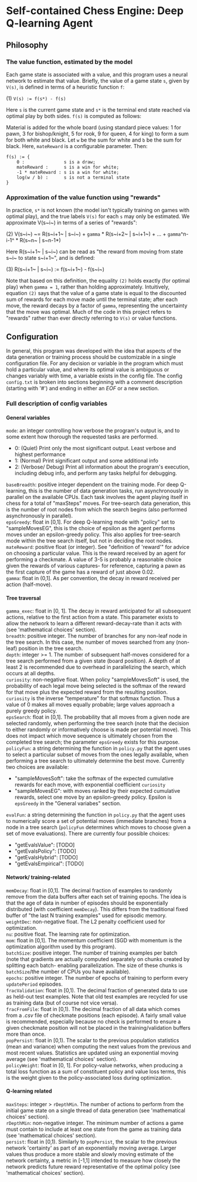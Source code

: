 # Self-contained Chess Engine: Deep Q-learning Agent

## Philosophy

### The value function, estimated by the model

Each game state is associated with a value, and this program uses a neural network to estimate that value. Briefly, the value of a game state `s`, given by `V(s)`, is defined in terms of a heuristic function `f`:

(1) `V(s) := f(s*) - f(s)`

Here `s` is the current game state and `s*` is the terminal end state reached via optimal play by both sides. `f(s)` is computed as follows:

Material is added for the whole board (using standard piece values: 1 for pawn, 3 for bishop/knight, 5 for rook, 9 for queen, 4 for king) to form a sum for both white and black. Let `w` be the sum for white and `b` be the sum for black. Here, `mateReward` is a configurable parameter. Then:

```
f(s) := {
    0 :               s is a draw;
    mateReward :      s is a win for white;
    -1 * mateReward : s is a win for white;
    log(w / b) :      s is not a terminal state
}
```

### Approximation of the value function using "rewards"

In practice, `s*` is not known (the model isn't typically training on games with optimal play), and the true labels `V(s)` for each `s` may only be estimated. We approximate V(s~i~) in terms of a series of "rewards":

(2) V(s~i~) ~= R(s~i+1~ | s~i~) + `gamma` \* R(s~i+2~ | s~i+1~) + ... + `gamma`^n-i-1^ \* R(s~n~ | s~n-1*)

Here R(s~i+1~ | s~i~) can be read as "the reward from moving from state s~i~ to state s~i+1~", and is defined:

(3) R(s~i+1~ | s~i~) := f(s~i+1~) - f(s~i~)

Note that based on this definition, the equality `(2)` holds exactly (for optimal play) when `gamma = 1`, rather than holding approximately. Intuitively, equation `(2)` says that the value of a game state is equal to the discounted sum of rewards for each move made until the terminal state; after each move, the reward decays by a factor of `gamma`, representing the uncertainty that the move was optimal. Much of the code in this project refers to "rewards" rather than ever directly referring to `V(s)` or value functions.

## Configuration

In general, this program was developed with the idea that aspects of the data generation or training process should be customizable in a single configuration file. For any decision or variable in the program which must hold a particular value, and where its optimal value is ambiguous or changes variably with time, a variable exists in the config file.
The config `config.txt` is broken into sections beginning with a comment description (starting with '#') and ending in either an *EOF* or a new section.

### Full description of config variables

#### General variables

`mode`: an integer controlling how verbose the program's output is, and to some extent how thorough the requested tasks are performed.  
- 0: (Quiet) Print only the most significant output. Least verbose and highest performance  
- 1: (Normal) Print significant output and some additional info  
- 2: (Verbose/ Debug) Print all information about the program's execution, including debug info, and perform any tasks helpful for debugging.  

`baseBreadth`: positive integer dependent on the training mode. For deep Q-learning, this is the number of data generation tasks, run asynchronously in parallel on the available CPUs. Each task involves the agent playing itself in chess for a total of "maxSteps" moves. For tree-search data generation, this is the number of root nodes from which the search begins (also performed asynchronously in parallel).  
`epsGreedy`: float in [0,1]. For deep Q-learning mode with "policy" set to "sampleMovesEG", this is the choice of epsilon as the agent performs moves under an epsilon-greedy policy. This also applies for tree-search mode within the tree search itself, but not in deciding the root nodes.  
`mateReward`: positive float (or integer). See "definition of 'reward'" for advice on choosing a particular value. This is the reward received by an agent for performing a checkmate. A value of 3-5 is probably a reasonable choice given the rewards of various captures- for reference, capturing a pawn as the first capture of the game has a reward of just above 0.02.  
`gamma`: float in (0,1]. As per convention, the decay in reward received per action (half-move).

#### Tree traversal

`gamma_exec`: float in [0, 1]. The decay in reward anticipated for all subsequent actions, relative to the first action from a state. This parameter exists to allow the network to learn a different reward-decay-rate than it acts with (see 'mathematical choices' section).  
`breadth`: positive integer. The number of branches for any non-leaf node in the tree search. In this case, the number of moves searched from any (non-leaf) position in the tree search.  
`depth`: integer >= 1. The number of subsequent half-moves considered for a tree search performed from a given state (board position). A depth of at least 2 is recommended due to overhead in parallelizing the search, which occurs at all depths.  
`curiosity`: non-negative float. When policy "sampleMovesSoft" is used, the probability of each legal move being selected is the softmax of the reward for that move plus the expected reward from the resulting position. `curiosity` is the inverse "temperature" for that softmax function. Thus a value of 0 makes all moves equally probable; large values approach a purely greedy policy.  
`epsSearch`: float in [0,1]. The probability that all moves from a given node are selected randomly, when performing the tree search (note that the decision to either randomly or informatively choose is made per potential move). This does not impact which move sequence is ultimately chosen from the completed tree search; the parameter `epsGreedy` exists for this purpose.  
`policyFun`: a string determining the function in `policy.py` that the agent uses to select a particular subset of moves from the ones legally available, when performing a tree search to ultimately determine the best move. Currently two choices are available:  
- "sampleMovesSoft": take the softmax of the expected cumulative rewards for each move, with exponential coefficient `curiosity`  
- "sampleMovesEG": with moves ranked by their expected cumulative rewards, select one move by an epsilon-greedy policy. Epsilon is `epsGreedy` in the "General variabes" section.  

`evalFun`: a string determining the function in `policy.py` that the agent uses to numerically score a set of potential moves (immediate branches) from a node in a tree search (`policyFun` determines which moves to choose given a set of move evaluations). There are currently four possible choices:  
- "getEvalsValue": [TODO]
- "getEvalsPolicy": [TODO]
- "getEvalsHybrid": [TODO]
- "getEvalsEmpirical": [TODO]

#### Network/ training-related

`memDecay`: float in [0,1]. The decimal fraction of examples to randomly remove from the data buffers after each set of training epochs. The idea is that the age of data in number of episodes should be exponentially distributed (with coefficient `memDecay`). This differs from the traditional fixed buffer of "the last N training examples" used for episodic memory.  
`weightDec`: non-negative float. The L2 penalty coefficient used for optimization.  
`nu`: positive float. The learning rate for optimization.  
`mom`: float in [0,1]. The momentum coefficient (SGD with momentum is the optimization algorithm used by this program).  
`batchSize`: positive integer. The number of training examples per batch (note that gradients are actually computed separately on chunks created by splitting each batch- enabling parallelization. The size of these chunks is `batchSize`/the number of CPUs you have available).  
`epochs`: positive integer. The number of epochs of training to perform every `updatePeriod` episodes.  
`fracValidation`: float in [0,1). The decimal fraction of generated data to use as held-out test examples. Note that old test examples are recycled for use as training data (but of course not vice versa).  
`fracFromFile`: float in [0,1). The decimal fraction of all data which comes from a *.csv* file of checkmate positions (each episode). A fairly small value is recommended, especially because no check is performed to ensure a given checkmate position will not be placed in the training/validation buffers more than once.  
`popPersist`: float in [0,1). The scalar to the previous population statistics (mean and variance) when computing the next values from the previous and most recent values. Statistics are updated using an exponential moving average (see 'mathematical choices' section).  
`policyWeight`: float in [0, 1]. For policy-value networks, when producing a total loss function as a sum of constituent policy and value loss terms, this is the weight given to the policy-associated loss during optimization.  

#### Q-learning related

`maxSteps`: integer > `rDepthMin`. The number of actions to perform from the initial game state on a single thread of data generation (see 'mathematical choices' section).  
`rDepthMin`: non-negative integer. The minimum number of actions a game must contain to include at least one state from the game as training data (see 'mathematical choices' section).  
`persist`: float in [0,1). Similarly to `popPersist`, the scalar to the previous network 'certainty' as part of an exponentially moving average. Larger values thus produce a more stable and slowly moving estimate of the network certainty, a metric in [-1,1] intended to measure how closely the network predicts future reward representative of the optimal policy (see 'mathematical choices' section).
